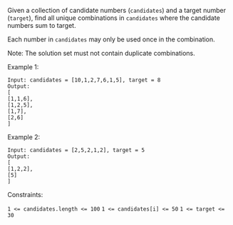 Given a collection of candidate numbers (`candidates`) and a target number (`target`), find all unique combinations in `candidates` where the candidate numbers sum to target.

Each number in `candidates` may only be used once in the combination.

Note: The solution set must not contain duplicate combinations.

 

Example 1:
```
Input: candidates = [10,1,2,7,6,1,5], target = 8
Output: 
[
[1,1,6],
[1,2,5],
[1,7],
[2,6]
]
```
Example 2:
```
Input: candidates = [2,5,2,1,2], target = 5
Output: 
[
[1,2,2],
[5]
]
 ```

Constraints:

`1 <= candidates.length <= 100`
`1 <= candidates[i] <= 50`
`1 <= target <= 30`
